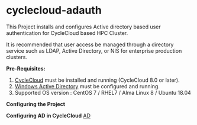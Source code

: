 # cyclecloud-adauth
This Project installs and configures Active directory based user authentication for CycleCloud based HPC Cluster.

It is recommended that user access be managed through a directory service such as LDAP, Active Directory, or NIS for enterprise production clusters. 


**Pre-Requisites:**
1. [CycleCloud](https://learn.microsoft.com/en-us/azure/cyclecloud/qs-install-marketplace?view=cyclecloud-8) must be installed and running (CycleCloud 8.0 or later).
2. [Windows Active Directory](https://learn.microsoft.com/en-us/windows-server/identity/ad-ds/deploy/install-active-directory-domain-services--level-100-) must be configured and running. 
3. Supported OS version : CentOS 7 / RHEL7 / Alma Linux 8 / Ubuntu 18.04

**Configuring the Project**

**Configuring AD in CycleCloud**
[AD](https://github.com/vinil-v/cyclecloud-adauth/blob/main/images/ad-screenshot.png?raw=true)

